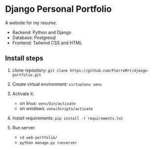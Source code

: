 # Django Personal Portfolio

A website for my resume.

* Backend: Python and Django
* Database: Postgresql
* Frontend: Tailwind CSS and HTML

## Install steps
1. clone repository: `git clone https://github.com/PierreMrt/django-portfolio.git`

2. Create virtual environment: `virtualenv venv`

3. Activate it: 
    * on linux: `venv/bin/activate`
    * on windows: `venv/Scripts/activate`

4. Install requirements: `pip install -r requirements.txt`

5. Run server: 
    * `cd web-portfolio/`
    * `python manage.py runserver`

